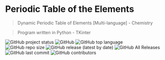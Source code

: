 # Periodic Table of the Elements

> Dynamic Periodic Table of Elements [Multi-language] - Chemistry

> Program written in Python - TKinter

![GitHub project status](https://img.shields.io/badge/status-WIP-yellow)
![GitHub](https://img.shields.io/github/license/mickael-bdias/Periodic-Table-Of-Elements)
![GitHub top language](https://img.shields.io/github/languages/top/mickael-bdias/Periodic-Table-Of-Elements)
![GitHub repo size](https://img.shields.io/github/repo-size/mickael-bdias/Periodic-Table-Of-Elements)
![GitHub release (latest by date)](https://img.shields.io/github/v/release/mickael-bdias/Periodic-Table-Of-Elements)
![GitHub All Releases](https://img.shields.io/github/downloads/mickael-bdias/Periodic-Table-Of-Elements/total)
![GitHub last commit](https://img.shields.io/github/last-commit/mickael-bdias/Periodic-Table-Of-Elements)
![GitHub contributors](https://img.shields.io/github/contributors/mickael-bdias/Periodic-Table-Of-Elements)

